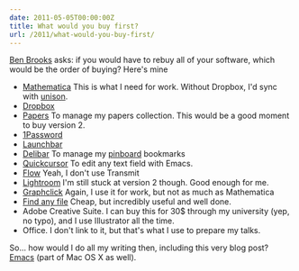 ```yaml
---
date: 2011-05-05T00:00:00Z
title: What would you buy first?
url: /2011/what-would-you-buy-first/
---
```


[Ben Brooks](http://brooksreview.net/2011buy-first/) asks: if you would have to rebuy all of your software, which would be the order of buying? Here's mine

+ [Mathematica](http://wolfram.com) This is what I need for work. Without Dropbox, I'd sync with [unison](http://www.cis.upenn.edu/~bcpierce/unison/).
+ [Dropbox](http://dropbox.com) 
+ [Papers](http://mekentosj.com/papers) To manage my papers collection. This would be a good moment to buy version 2.
+ [1Password](http://agilewebsolutions.com/onepassword) 
+ [Launchbar](http://www.obdev.at/products/launchbar/index.html) 
+ [Delibar](www.delibarapp.com ) To manage my [pinboard](http://pinboard.in) bookmarks
+ [Quickcursor](http://www.hogbaysoftware.com/products/quickcursor) To edit any text field with Emacs.
+ [Flow](http://fivedetails.com/flow/ ) Yeah, I don't use Transmit
+ [Lightroom](http://www.adobe.com/products/photoshoplightroom/) I'm still stuck at version 2 though. Good enough for me.
+ [Graphclick](http://www.arizona-software.ch/graphclick/) Again, I use it for work, but not as much as Mathematica
+ [Find any file](http://apps.tempel.org/FindAnyFile/index.php ) Cheap, but incredibly useful and well done.
+ Adobe Creative Suite. I can buy this for 30$ through my university (yep, no typo), and I use Illustrator all the time.
+ Office. I don't link to it, but that's what I use to prepare my talks.
 
So... how would I do all my writing then, including this very blog post? [Emacs](http://emacsformacosx.com/) (part of Mac OS X as well).






